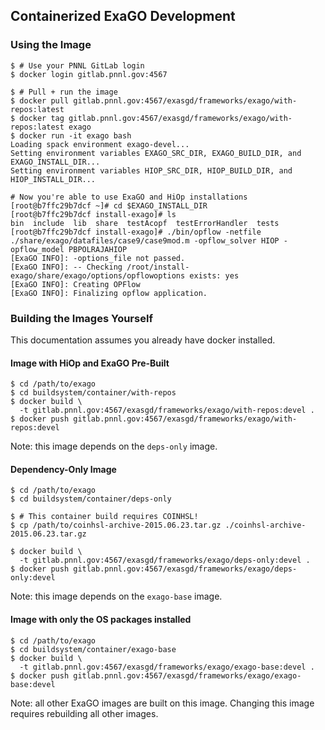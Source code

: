 ## Containerized ExaGO Development

### Using the Image

```console
$ # Use your PNNL GitLab login
$ docker login gitlab.pnnl.gov:4567

$ # Pull + run the image
$ docker pull gitlab.pnnl.gov:4567/exasgd/frameworks/exago/with-repos:latest
$ docker tag gitlab.pnnl.gov:4567/exasgd/frameworks/exago/with-repos:latest exago
$ docker run -it exago bash
Loading spack environment exago-devel...
Setting environment variables EXAGO_SRC_DIR, EXAGO_BUILD_DIR, and EXAGO_INSTALL_DIR...
Setting environment variables HIOP_SRC_DIR, HIOP_BUILD_DIR, and HIOP_INSTALL_DIR...

# Now you're able to use ExaGO and HiOp installations
[root@b7ffc29b7dcf ~]# cd $EXAGO_INSTALL_DIR
[root@b7ffc29b7dcf install-exago]# ls
bin  include  lib  share  testAcopf  testErrorHandler  tests
[root@b7ffc29b7dcf install-exago]# ./bin/opflow -netfile ./share/exago/datafiles/case9/case9mod.m -opflow_solver HIOP -opflow_model PBPOLRAJAHIOP
[ExaGO INFO]: -options_file not passed.
[ExaGO INFO]: -- Checking /root/install-exago/share/exago/options/opflowoptions exists: yes
[ExaGO INFO]: Creating OPFlow
[ExaGO INFO]: Finalizing opflow application.
```

### Building the Images Yourself

This documentation assumes you already have docker installed.

#### Image with HiOp and ExaGO Pre-Built

```console
$ cd /path/to/exago
$ cd buildsystem/container/with-repos
$ docker build \
  -t gitlab.pnnl.gov:4567/exasgd/frameworks/exago/with-repos:devel .
$ docker push gitlab.pnnl.gov:4567/exasgd/frameworks/exago/with-repos:devel
```

Note: this image depends on the `deps-only` image.

#### Dependency-Only Image

```console
$ cd /path/to/exago
$ cd buildsystem/container/deps-only

$ # This container build requires COINHSL!
$ cp /path/to/coinhsl-archive-2015.06.23.tar.gz ./coinhsl-archive-2015.06.23.tar.gz

$ docker build \
  -t gitlab.pnnl.gov:4567/exasgd/frameworks/exago/deps-only:devel .
$ docker push gitlab.pnnl.gov:4567/exasgd/frameworks/exago/deps-only:devel
```

Note: this image depends on the `exago-base` image.

#### Image with only the OS packages installed

```console
$ cd /path/to/exago
$ cd buildsystem/container/exago-base
$ docker build \
  -t gitlab.pnnl.gov:4567/exasgd/frameworks/exago/exago-base:devel .
$ docker push gitlab.pnnl.gov:4567/exasgd/frameworks/exago/exago-base:devel
```

Note: all other ExaGO images are built on this image. Changing this image
requires rebuilding all other images.
